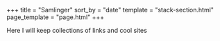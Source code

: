 +++
title = "Samlinger"
sort_by = "date"
template = "stack-section.html"
page_template = "page.html"
+++

Here I will keep collections of links and cool sites